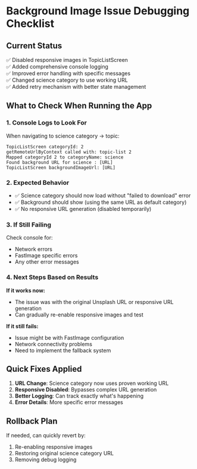 # Background Image Issue Debugging Checklist

## Current Status
✅ Disabled responsive images in TopicListScreen  
✅ Added comprehensive console logging  
✅ Improved error handling with specific messages  
✅ Changed science category to use working URL  
✅ Added retry mechanism with better state management  

## What to Check When Running the App

### 1. Console Logs to Look For
When navigating to science category → topic:
```
TopicListScreen categoryId: 2
getRemoteUrlByContext called with: topic-list 2
Mapped categoryId 2 to categoryName: science
Found background URL for science : [URL]
TopicListScreen backgroundImageUrl: [URL]
```

### 2. Expected Behavior
- ✅ Science category should now load without "failed to download" error
- ✅ Background should show (using the same URL as default category)
- ✅ No responsive URL generation (disabled temporarily)

### 3. If Still Failing
Check console for:
- Network errors
- FastImage specific errors
- Any other error messages

### 4. Next Steps Based on Results

**If it works now:**
- The issue was with the original Unsplash URL or responsive URL generation
- Can gradually re-enable responsive images and test

**If it still fails:**
- Issue might be with FastImage configuration
- Network connectivity problems
- Need to implement the fallback system

## Quick Fixes Applied
1. **URL Change**: Science category now uses proven working URL
2. **Responsive Disabled**: Bypasses complex URL generation
3. **Better Logging**: Can track exactly what's happening
4. **Error Details**: More specific error messages

## Rollback Plan
If needed, can quickly revert by:
1. Re-enabling responsive images
2. Restoring original science category URL
3. Removing debug logging